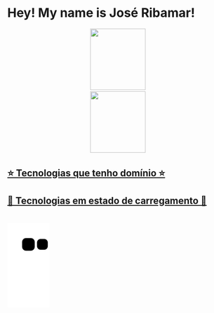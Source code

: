 # Hey! My name is José Ribamar!

<div align="center">
  <a href="https://github.com/bacelarnetto">
  <img height="140em"  width="50%" src="https://github-readme-stats.vercel.app/api?username=bacelarnetto&show_icons=true&theme=tokyonight&include_all_commits=true&count_private=true"/>
  <img height="140em" width="50%" src="https://github-readme-stats.vercel.app/api/top-langs/?username=bacelarnetto&layout=compact&langs_count=7&theme=tokyonight"/>
</div>

## ⭐️  Tecnologias que tenho domínio  ⭐️

## 📖  Tecnologias em estado de carregamento 📖

#

![Snake animation](https://github.com/bacelarnetto/bacelarnetto/blob/output/github-contribution-grid-snake.svg)

